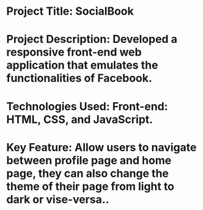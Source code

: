 # **Project Title: SocialBook**
# **Project Description**: Developed a responsive front-end web application that emulates the functionalities of Facebook.
# **Technologies Used:** Front-end: HTML, CSS, and JavaScript.
# **Key Feature:** Allow users to navigate between profile page and home page, they can also change the theme of their page from light to dark or vise-versa..
